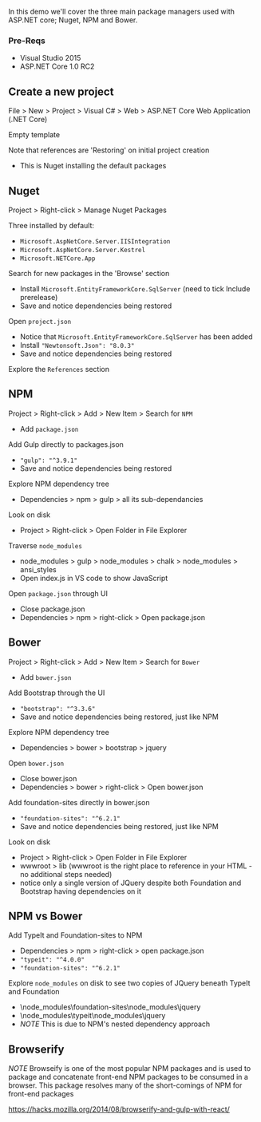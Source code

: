 
In this demo we'll cover the three main package managers used with ASP.NET core; Nuget, NPM and Bower.

### Pre-Reqs
* Visual Studio 2015
* ASP.NET Core 1.0 RC2

## Create a new project
File > New > Project > Visual C# > Web > ASP.NET Core Web Application (.NET Core)

Empty template

Note that references are 'Restoring' on initial project creation
* This is Nuget installing the default packages

## Nuget
Project > Right-click > Manage Nuget Packages

Three installed by default:
* `Microsoft.AspNetCore.Server.IISIntegration`
* `Microsoft.AspNetCore.Server.Kestrel`
* `Microsoft.NETCore.App`

Search for new packages in the 'Browse' section
* Install `Microsoft.EntityFrameworkCore.SqlServer` (need to tick Include prerelease)
* Save and notice dependencies being restored

Open `project.json`
* Notice that `Microsoft.EntityFrameworkCore.SqlServer` has been added
* Install `"Newtonsoft.Json": "8.0.3"`
* Save and notice dependencies being restored

Explore the `References` section

## NPM
Project > Right-click > Add > New Item > Search for `NPM`
* Add `package.json`

Add Gulp directly to packages.json
* `"gulp": "^3.9.1"`
* Save and notice dependencies being restored

Explore NPM dependency tree
* Dependencies > npm > gulp > all its sub-dependancies

Look on disk
* Project > Right-click > Open Folder in File Explorer

Traverse `node_modules`
* node_modules > gulp > node_modules > chalk > node_modules > ansi_styles
* Open index.js in VS code to show JavaScript

Open `package.json` through UI
* Close package.json
* Dependencies > npm > right-click > Open package.json

## Bower
Project > Right-click > Add > New Item > Search for `Bower`
* Add `bower.json`

Add Bootstrap through the UI
* `"bootstrap": "^3.3.6"`
* Save and notice dependencies being restored, just like NPM

Explore NPM dependency tree
* Dependencies > bower > bootstrap > jquery

Open `bower.json`
* Close bower.json
* Dependencies > bower > right-click > Open bower.json

Add foundation-sites directly in bower.json
* `"foundation-sites": "^6.2.1"`
* Save and notice dependencies being restored, just like NPM

Look on disk
* Project > Right-click > Open Folder in File Explorer
* wwwroot > lib (wwwroot is the right place to reference in your HTML - no additional steps needed)
* notice only a single version of JQuery despite both Foundation and Bootstrap having dependencies on it

## NPM vs Bower
Add TypeIt and Foundation-sites to NPM
* Dependencies > npm > right-click > open package.json
* `"typeit": "^4.0.0"`
* `"foundation-sites": "^6.2.1"`

Explore `node_modules` on disk to see two copies of JQuery beneath TypeIt and Foundation
* \node_modules\foundation-sites\node_modules\jquery
* \node_modules\typeit\node_modules\jquery
* _NOTE_ This is due to NPM's nested dependency approach

## Browserify
_NOTE_ Browseify is one of the most popular NPM packages and is used to package and concatenate front-end NPM packages to be consumed in a browser. This package resolves many of the short-comings of NPM for front-end packages

https://hacks.mozilla.org/2014/08/browserify-and-gulp-with-react/
